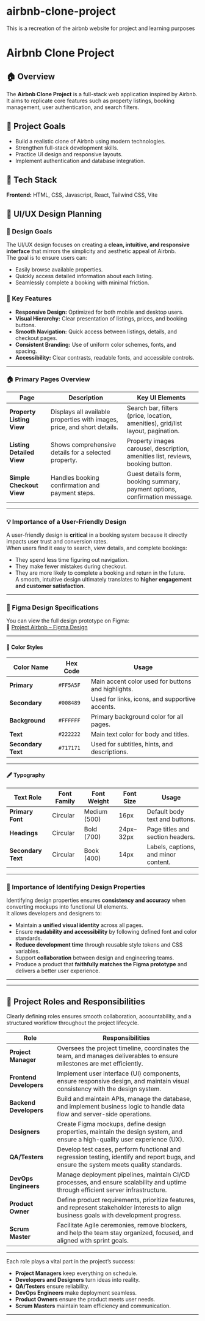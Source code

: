 # airbnb-clone-project

This is a recreation of the airbnb website for project and learning purposes

# Airbnb Clone Project

## 🏠 Overview

The **Airbnb Clone Project** is a full-stack web application inspired by Airbnb.  
It aims to replicate core features such as property listings, booking management, user authentication, and search filters.

## 🎯 Project Goals

- Build a realistic clone of Airbnb using modern technologies.
- Strengthen full-stack development skills.
- Practice UI design and responsive layouts.
- Implement authentication and database integration.

## 🧰 Tech Stack

**Frontend:** HTML, CSS, Javascript, React, Tailwind CSS, Vite

## 🎨 UI/UX Design Planning

### 🎯 Design Goals

The UI/UX design focuses on creating a **clean, intuitive, and responsive interface** that mirrors the simplicity and aesthetic appeal of Airbnb.  
The goal is to ensure users can:

- Easily browse available properties.
- Quickly access detailed information about each listing.
- Seamlessly complete a booking with minimal friction.

### 🌟 Key Features

- **Responsive Design:** Optimized for both mobile and desktop users.
- **Visual Hierarchy:** Clear presentation of listings, prices, and booking buttons.
- **Smooth Navigation:** Quick access between listings, details, and checkout pages.
- **Consistent Branding:** Use of uniform color schemes, fonts, and spacing.
- **Accessibility:** Clear contrasts, readable fonts, and accessible controls.

---

### 🏠 Primary Pages Overview

| Page                      | Description                                                              | Key UI Elements                                                                 |
| ------------------------- | ------------------------------------------------------------------------ | ------------------------------------------------------------------------------- |
| **Property Listing View** | Displays all available properties with images, price, and short details. | Search bar, filters (price, location, amenities), grid/list layout, pagination. |
| **Listing Detailed View** | Shows comprehensive details for a selected property.                     | Property images carousel, description, amenities list, reviews, booking button. |
| **Simple Checkout View**  | Handles booking confirmation and payment steps.                          | Guest details form, booking summary, payment options, confirmation message.     |

---

### 💡 Importance of a User-Friendly Design

A user-friendly design is **critical** in a booking system because it directly impacts user trust and conversion rates.  
When users find it easy to search, view details, and complete bookings:

- They spend less time figuring out navigation.
- They make fewer mistakes during checkout.
- They are more likely to complete a booking and return in the future.  
  A smooth, intuitive design ultimately translates to **higher engagement and customer satisfaction**.

---

### 🎨 Figma Design Specifications

You can view the full design prototype on Figma:  
🔗 [Project Airbnb – Figma Design](https://www.figma.com/design/E2BRqdPcKkrnX6hLGPto8Z/Project-Airbnb?node-id=3-87&t=WzIdnoYxh04UcbKU-0)

---

#### 🧩 Color Styles

| Color Name         | Hex Code  | Usage                                              |
| ------------------ | --------- | -------------------------------------------------- |
| **Primary**        | `#FF5A5F` | Main accent color used for buttons and highlights. |
| **Secondary**      | `#008489` | Used for links, icons, and supportive accents.     |
| **Background**     | `#FFFFFF` | Primary background color for all pages.            |
| **Text**           | `#222222` | Main text color for body and titles.               |
| **Secondary Text** | `#717171` | Used for subtitles, hints, and descriptions.       |

---

#### 🖋️ Typography

| Text Role          | Font Family | Font Weight  | Font Size | Usage                                |
| ------------------ | ----------- | ------------ | --------- | ------------------------------------ |
| **Primary Font**   | Circular    | Medium (500) | 16px      | Default body text and buttons.       |
| **Headings**       | Circular    | Bold (700)   | 24px–32px | Page titles and section headers.     |
| **Secondary Text** | Circular    | Book (400)   | 14px      | Labels, captions, and minor content. |

---

### 🧠 Importance of Identifying Design Properties

Identifying design properties ensures **consistency and accuracy** when converting mockups into functional UI elements.  
It allows developers and designers to:

- Maintain a **unified visual identity** across all pages.
- Ensure **readability and accessibility** by following defined font and color standards.
- **Reduce development time** through reusable style tokens and CSS variables.
- Support **collaboration** between design and engineering teams.
- Produce a product that **faithfully matches the Figma prototype** and delivers a better user experience.

---

---

## 👥 Project Roles and Responsibilities

Clearly defining roles ensures smooth collaboration, accountability, and a structured workflow throughout the project lifecycle.

| **Role**                | **Responsibilities**                                                                                                                     |
| ----------------------- | ---------------------------------------------------------------------------------------------------------------------------------------- |
| **Project Manager**     | Oversees the project timeline, coordinates the team, and manages deliverables to ensure milestones are met efficiently.                  |
| **Frontend Developers** | Implement user interface (UI) components, ensure responsive design, and maintain visual consistency with the design system.              |
| **Backend Developers**  | Build and maintain APIs, manage the database, and implement business logic to handle data flow and server-side operations.               |
| **Designers**           | Create Figma mockups, define design properties, maintain the design system, and ensure a high-quality user experience (UX).              |
| **QA/Testers**          | Develop test cases, perform functional and regression testing, identify and report bugs, and ensure the system meets quality standards.  |
| **DevOps Engineers**    | Manage deployment pipelines, maintain CI/CD processes, and ensure scalability and uptime through efficient server infrastructure.        |
| **Product Owner**       | Define product requirements, prioritize features, and represent stakeholder interests to align business goals with development progress. |
| **Scrum Master**        | Facilitate Agile ceremonies, remove blockers, and help the team stay organized, focused, and aligned with sprint goals.                  |

---

Each role plays a vital part in the project’s success:

- **Project Managers** keep everything on schedule.
- **Developers and Designers** turn ideas into reality.
- **QA/Testers** ensure reliability.
- **DevOps Engineers** make deployment seamless.
- **Product Owners** ensure the product meets user needs.
- **Scrum Masters** maintain team efficiency and communication.

---
